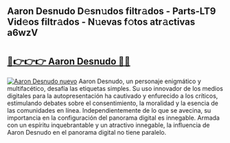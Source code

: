 ## Aaron Desnudo D𝚎sn𝚞dos filtr𝚊dos - Parts-LT9 Vid𝚎os filtr𝚊dos - N𝚞evas f𝚘tos atr𝚊ctivas a6wzV

# <h2><a href="http://mb8l5nx.tromn.icu/?c=Aaron+Desnudo">🔗👉👉👉 Aaron Desnudo 🔗🔗</a></h2>

[![Aaron Desnudo nuevo](https://i.imgur.com/pEAQMta.gif)](http://mb8l5nx.tromn.icu/?c=Aaron+Desnudo)
Aaron Desnudo, un personaje enigmático y multifacético, desafía las etiquetas simples. Su uso innovador de los medios digitales para la autopresentación ha cautivado y enfurecido a los críticos, estimulando debates sobre el consentimiento, la moralidad y la esencia de las comunidades en línea. Independientemente de lo que se avecina, su importancia en la configuración del panorama digital es innegable. Armada con un espíritu inquebrantable y un atractivo innegable, la influencia de Aaron Desnudo en el panorama digital no tiene paralelo.
